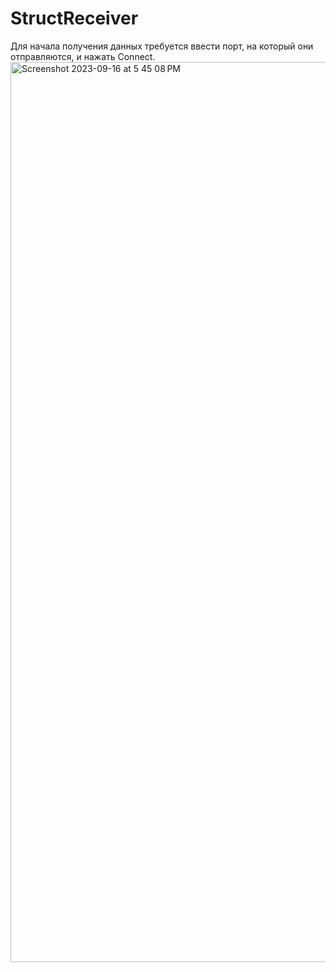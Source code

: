 # StructReceiver
Для начала получения данных требуется ввести порт, на который они отправляются, и нажать Connect.
<img width="1440" alt="Screenshot 2023-09-16 at 5 45 08 PM" src="https://github.com/andreystashev/StructReceiver/assets/70208784/276c2857-df54-4c6c-b1b1-397e290c14ef">
